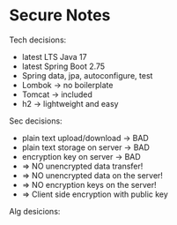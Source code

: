 # Secure Notes

Tech decisions:
* latest LTS Java 17
* latest Spring Boot 2.75
* Spring data, jpa, autoconfigure, test
* Lombok -> no boilerplate
* Tomcat -> included
* h2 -> lightweight and easy

Sec decisions:
* plain text upload/download -> BAD
* plain text storage on server -> BAD
* encryption key on server -> BAD
* => NO unencrypted data transfer!
* => NO unencrypted data on the server!
* => NO encryption keys on the server!
* => Client side encryption with public key

Alg desicions:
